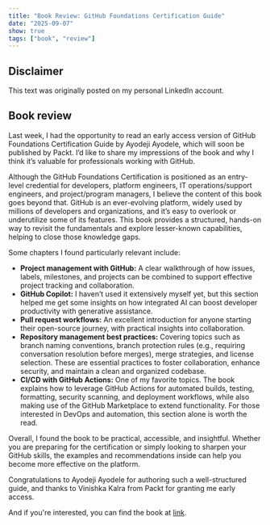 ```yaml
---
title: "Book Review: GitHub Foundations Certification Guide"
date: "2025-09-07"
show: true
tags: ["book", "review"]
---
```


## Disclaimer

This text was originally posted on my personal LinkedIn account.

## Book review

Last week, I had the opportunity to read an early access version of GitHub Foundations Certification Guide by Ayodeji Ayodele, which will soon be published by Packt. I’d like to share my impressions of the book and why I think it’s valuable for professionals working with GitHub.

Although the GitHub Foundations Certification is positioned as an entry-level credential for developers, platform engineers, IT operations/support engineers, and project/program managers, I believe the content of this book goes beyond that. GitHub is an ever-evolving platform, widely used by millions of developers and organizations, and it’s easy to overlook or underutilize some of its features. This book provides a structured, hands-on way to revisit the fundamentals and explore lesser-known capabilities, helping to close those knowledge gaps.

Some chapters I found particularly relevant include:

- **Project management with GitHub:** A clear walkthrough of how issues, labels, milestones, and projects can be combined to support effective project tracking and collaboration.
- **GitHub Copilot:** I haven’t used it extensively myself yet, but this section helped me get some insights on how integrated AI can boost developer productivity with generative assistance.
- **Pull request workflows:** An excellent introduction for anyone starting their open-source journey, with practical insights into collaboration.
- **Repository management best practices:** Covering topics such as branch naming conventions, branch protection rules (e.g., requiring conversation resolution before merges), merge strategies, and license selection. These are essential practices to foster collaboration, enhance security, and maintain a clean and organized codebase.
- **CI/CD with GitHub Actions:** One of my favorite topics. The book explains how to leverage GitHub Actions for automated builds, testing, formatting, security scanning, and deployment workflows, while also making use of the GitHub Marketplace to extend functionality. For those interested in DevOps and automation, this section alone is worth the read.

Overall, I found the book to be practical, accessible, and insightful. Whether you are preparing for the certification or simply looking to sharpen your GitHub skills, the examples and recommendations inside can help you become more effective on the platform.

Congratulations to Ayodeji Ayodele for authoring such a well-structured guide, and thanks to Vinishka Kalra from Packt for granting me early access.

And if you're interested, you can find the book at [link](https://www.packtpub.com/en-us/product/github-foundations-certification-guide-9781836206057).
